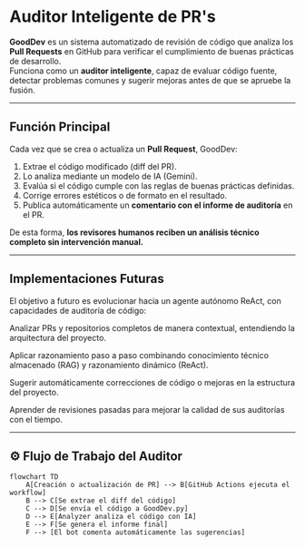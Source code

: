 # Auditor Inteligente de PR's

**GoodDev** es un sistema automatizado de revisión de código que analiza los **Pull Requests** en GitHub para verificar el cumplimiento de buenas prácticas de desarrollo.  
Funciona como un **auditor inteligente**, capaz de evaluar código fuente, detectar problemas comunes y sugerir mejoras antes de que se apruebe la fusión.

---

##  Función Principal

Cada vez que se crea o actualiza un **Pull Request**, GoodDev:

1. Extrae el código modificado (diff del PR).
2. Lo analiza mediante un modelo de IA (Gemini).
3. Evalúa si el código cumple con las reglas de buenas prácticas definidas.
4. Corrige errores estéticos o de formato en el resultado.
5. Publica automáticamente un **comentario con el informe de auditoría** en el PR.

De esta forma, **los revisores humanos reciben un análisis técnico completo sin intervención manual.**

---

## Implementaciones Futuras

El objetivo a futuro es evolucionar hacia un agente autónomo ReAct, con capacidades de auditoría de código:

Analizar PRs y repositorios completos de manera contextual, entendiendo la arquitectura del proyecto.

Aplicar razonamiento paso a paso combinando conocimiento técnico almacenado (RAG) y razonamiento dinámico (ReAct).

Sugerir automáticamente correcciones de código o mejoras en la estructura del proyecto.

Aprender de revisiones pasadas para mejorar la calidad de sus auditorías con el tiempo.


---

## ⚙️ Flujo de Trabajo del Auditor

```mermaid
flowchart TD
    A[Creación o actualización de PR] --> B[GitHub Actions ejecuta el workflow]
    B --> C[Se extrae el diff del código]
    C --> D[Se envía el código a GoodDev.py]
    D --> E[Analyzer analiza el código con IA]
    E --> F[Se genera el informe final]
    F --> [El bot comenta automáticamente las sugerencias]



